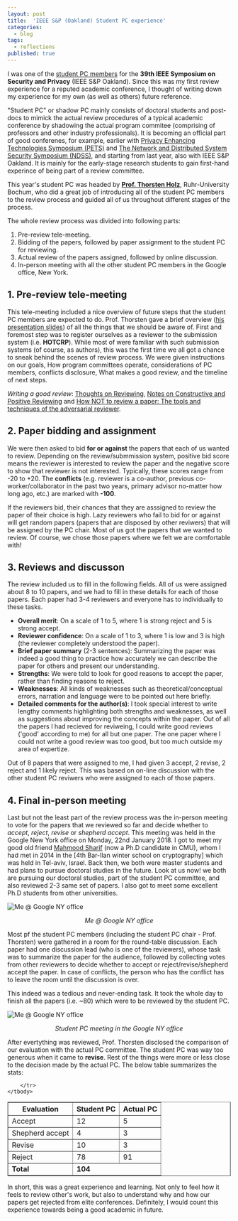 ```yaml
---
layout: post
title:  'IEEE S&P (Oakland) Student PC experience'
categories: 
  - blog
tags:
  - reflections
published: true
---
```


I was one of the [student PC members][studentpc] for the **39th IEEE Symposium on Security and Privacy** (IEEE S&P Oakland). Since this was my first review experience for a reputed academic conference, I thought of writing down my experience for my own (as well as others) future reference.

"Student PC" or shadow PC mainly consists of doctoral students and post-docs to mimick the actual review procedures of a typical academic conference by shadowing the actual program commitee (comprising of professors and other industry professionals). It is becoming an official part of good conferenes, for example, earlier with [Privacy Enhancing Technologies Symposium (PETS)][PETS] and [The Network and Distributed System Security Symposium (NDSS)][ndss], and starting from last year, also with IEEE S&P Oakland. It is mainly for the early-stage research students to gain first-hand experince of being part of a review committee.

This year's student PC was headed by [**Prof. Thorsten Holz**][thorsten], Ruhr-University Bochum, who did a great job of introducing all of the student PC members to the review process and guided all of us throughout different stages of the process.

The whole review process was divided into following parts:
1. Pre-review tele-meeting.
2. Bidding of the papers, followed by paper assignment to the student PC for reviewing.
3. Actual review of the papers assigned, followed by online discussion.
4. In-person meeting with all the other student PC members in the Google office, New York.

## 1. Pre-review tele-meeting

This tele-meeting included a nice overview of future steps that the student PC members are expected to do. Prof. Thorsten gave a brief overview ([his presentation slides][instructions]) of all the things that we should be aware of. First and foremost step was to register ourselves as a reviewer to the submission system (i.e. **HOTCRP**). While most of were familiar with such submission systems (of course, as authors), this was the first time we all got a chance to sneak behind the scenes of review process. We were given instructions on our goals, How program committees operate, considerations of PC members, conflicts disclosure, What makes a good review, and the timeline of next steps. 

<i class="fa fa-book" aria-hidden="true"></i> *Writing a good review*: [Thoughts on Reviewing][r1], [Notes on Constructive and Positive Reviewing][r2] and [How NOT to review a paper: The tools and techniques of the adversarial reviewer][r3].


## 2. Paper bidding and assignment

We were then asked to bid **for or against** the papers that each of us wanted to review. Depending on the review/submmission system, positive bid score means the reviewer is interested to review the paper and the negative score to show that reviewer is not interested. Typically, these scores range from -20 to +20. The **conflicts** (e.g. reviewer is a co-author, previous co-worker/collaborator in the past two years, primary advisor no-matter how long ago, etc.) are marked with **-100**.

If the reviewers bid, their chances that they are asssigned to review the paper of their choice is high. Lazy reviewers who fail to bid for or against will get random papers (papers that are disposed by other reviwers) that will be assigned by the PC chair. Most of us got the papers that we wanted to review. Of course, we chose those papers where we felt we are comfortable with!

## 3. Reviews and discusson

The review included us to fill in the following fields. All of us were assigned about 8 to 10 papers, and we had to fill in these details for each of those papers. Each paper had 3-4 reviewers and everyone has to individually to these tasks.
 - **Overall merit**: On a scale of 1 to 5, where 1 is strong reject and 5 is strong accept.
 - **Reviewer confidence**: On a scale of 1 to 3, where 1 is low and 3 is high (the reviewer completely understood the paper).
 - **Brief paper summary** (2-3 sentences): Summarizing the paper was indeed a good thing to practice how accurately we can describe the paper for others and present our understanding.
 - **Strengths**: We were told to look for good reasons to accept the paper, rather than finding reasons to reject. 
 - **Weaknesses**: All kinds of weaknesses such as theoretical/conceptual errors, narration and language were to be pointed out here briefly.
 - **Detailed comments for the author(s)**: I took special interest to write lengthy comments highlighting both strengths and weaknesses, as well as suggestions about improving the concepts within the paper. Out of all the papers I had recieved for reviweing, I could write good reviews ('good' according to me) for all but one paper. The one paper where I could not write a good review was too good, but too much outside my area of expertize.

 Out of 8 papers that were assigned to me, I had given 3 accept, 2 revise, 2 reject and 1 likely reject. This was based on on-line discussion with the other student PC reviwers who were assigned to each of those papers.


## 4. Final in-person meeting

Last but not the least part of the review process was the in-person meeting to vote for the papers that we reviewed so far and decide whether to *accept*, *reject*, *revise* or *shepherd accept*. This meeting was held in the Google New York office on Monday, 22nd January 2018. I got to meet my good old friend [Mahmood Sharif][sharif] (now a Ph.D candidate in CMU), whom I had met in 2014 in the [4th Bar-Ilan winter school on cryptography] which was held in Tel-aviv, Israel. Back then, we both were master students and had plans to pursue doctoral studies in the future. Look at us now! we both are pursuing our doctoral studies, part of the student PC committee, and also reviewed 2-3 same set of papers. I also got to meet some excellent Ph.D students from other universities.

![Me @ Google NY office]({{site.baseurl}}/assets/images/sid_google.jpg)
<p align="center">
    <em>Me @ Google NY office</em>
</p>

Most pf the student PC members (including the student PC chair - Prof. Thorsten) were gathered in a room for the round-table discussion. Each paper had one discussion lead (who is one of the reviewers), whose task was to summarize the paper for the audience, followed by collecting votes from other reviewers to decide whether to accept or reject/revise/shepherd accept the paper. In case of conflicts, the person who has the conflict has to leave the room until the discussion is over. 

This indeed was a tedious and never-ending task. It took the whole day to finish all the papers (i.e. ~80) which were to be reviewed by the student PC. 

![Me @ Google NY office]({{site.baseurl}}/assets/images/oakland_spc_meeting.jpg)
<p align="center">
    <em>Student PC meeting in the Google NY office</em>
</p>

After evertything was reviewed, Prof. Thorsten disclosed the comparison of our evaluation with the actual PC committee. The student PC was way too generous when it came to **revise**. Rest of the things were more or less close to the decision made by the actual PC. The below table summarizes the stats:

<table class="tablesaw tablesaw-stack" data-tablesaw-mode="stack" align="center" border="1">
    <tbody>
        <tr>
            <th colspan="1" rowspan="1">
                Evaluation
            </th>
            <th colspan="1" rowspan="1">
                Student PC
            </th>
            <th colspan="1" rowspan="1">
                Actual PC
            </th>
        </tr>
        <tr>
            <td colspan="1" rowspan="1">
                Accept
            </td>
            <td colspan="1" rowspan="1">
            	12
            </td>
            <td colspan="1" rowspan="1">
            	5
            </td>
        </tr>
        <tr>
            <td colspan="1" rowspan="1">
                Shepherd accept
            </td>
            <td colspan="1" rowspan="1">
            	4
            </td>
            <td colspan="1" rowspan="1">
            	3
            </td>
        </tr>
        <tr>
            <td colspan="1" rowspan="1">
                Revise
            </td>
            <td colspan="1" rowspan="1">
            	10
            </td>
            <td colspan="1" rowspan="1">
            	3
            </td>
        </tr>
        <tr>
            <td colspan="1" rowspan="1">
                Reject
            </td>
            <td colspan="1" rowspan="1">
            	78
            </td>
            <td colspan="1" rowspan="1">
            	91
            </td>
        </tr>
        <tr>
            <td colspan="1" rowspan="1">
                <b>Total</b>
            </td>
            <td colspan="2" rowspan="1"><b>104</b>
            </td>
            
        </tr>
    </tbody>
</table>


In short, this was a great experience and learning. Not only to feel how it feels to review other's work, but also to understand why and how our papers get rejected from elite conferences. Definitely, I would count this experience towards being a good academic in future.

[studentpc]: https://www.ieee-security.org/TC/SP2018/studentpc.html
[PETS]: https://petsymposium.org/
[NDSS]: https://www.internetsociety.org/events/ndss/
[thorsten]: http://www.syssec.rub.de/chair/staff/tho/
[instructions]: https://www.dropbox.com/s/x2cw90zgk4ymkq7/studentpc18-prereview.pdf?dl=0
[r1]: http://www.icir.org/mallman/pubs/All08a/All08a.pdf
[r2]: https://www.cs.utexas.edu/users/mckinley/notes/reviewing.html
[r3]: http://www.sigmod.org/publications/sigmod-record/0812/p100.open.cormode.pdf
[sharif]: https://users.ece.cmu.edu/~mahmoods/
[biu14]: https://cyber.biu.ac.il/event/the-4th-biu-winter-school/
